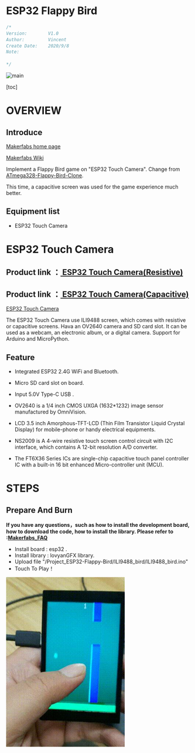 # ESP32 Flappy Bird

```c++
/*
Version:		V1.0
Author:			Vincent
Create Date:	2020/9/8
Note:
	
*/
```


![main](md_pic/main.gif)


[toc]

# OVERVIEW

## Introduce

[Makerfabs home page](https://www.makerfabs.com/)

[Makerfabs Wiki](https://makerfabs.com/wiki/index.php?title=Main_Page)

Implement a Flappy Bird game on "ESP32 Touch Camera". Change from [ATmega328-Flappy-Bird-Clone](https://github.com/mrt-prodz/ATmega328-Flappy-Bird-Clone).

This time, a capacitive screen was used for the game experience much better.

## Equipment list

- ESP32 Touch Camera



# ESP32 Touch Camera

## Product link ：[ ESP32 Touch Camera(Resistive)](https://www.makerfabs.com/esp32-3.5-inch-tft-touch-resistive-with-camera.html) 

## Product link ：[ ESP32 Touch Camera(Capacitive)](https://www.makerfabs.com/esp32-3.5-inch-tft-touch-capacitive-with-camera.html) 

[ESP32 Touch Camera](https://www.youtube.com/watch?v=zWUy4gcwMs4&feature=youtu.be)

The ESP32 Touch Camera use ILI9488 screen, which comes with resistive or capacitive screens. Hava an OV2640 camera and SD card slot. It can be used as a webcam, an electronic album, or a digital camera. Support for Arduino and MicroPython. 

## Feature

- Integrated ESP32 2.4G WiFi and Bluetooth.
- Micro SD card slot on board.
- Input 5.0V Type-C USB .
- OV2640 is a 1/4 inch CMOS UXGA (1632*1232) image sensor manufactured by OmniVision.
- LCD 3.5 inch Amorphous-TFT-LCD (Thin Film Transistor Liquid Crystal Display) for mobile-phone or handy electrical equipments.
- NS2009 is A 4-wire resistive touch screen control circuit with I2C interface, which contains A 12-bit resolution A/D converter.

- The FT6X36 Series ICs are single-chip capacitive touch panel controller IC with a built-in 16 bit enhanced Micro-controller unit (MCU).

# STEPS

## Prepare And Burn

**If you have any questions，such as how to install the development board, how to download the code, how to install the library. Please refer to :[Makerfabs_FAQ](https://github.com/Makerfabs/Makerfabs_FAQ)**

- Install board : esp32 .
- Install library : lovyanGFX library. 
- Upload file "/Project_ESP32-Flappy-Bird/ILI9488_bird/ILI9488_bird.ino"
- Touch To Play！

![play](md_pic/play.jpg)